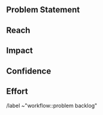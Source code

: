 ## Problem Statement

<!-- What is the problem we hope to validate and solve? -->

## Reach

<!-- Please describe who suffers from this problem. Consider referring to our personas, which are described at https://about.gitlab.com/handbook/marketing/product-marketing/roles-personas/ -->

<!-- Please also quantify the problem's reach using the following values, considering an aggregate across GitLab.com and self-managed:

10.0 = Impacts the vast majority (~80% or greater) of our users, prospects, or customers.
6.0 = Impacts a large percentage (~50% to ~80%) of the above.
3.0 = Significant reach (~25% to ~50%).
1.5 = Small reach (~5% to ~25%).
0.5 = Minimal reach (Less than ~5%). -->

## Impact

<!-- How do we positively impact the users above and GitLab's business by solving this problem? Please describe briefly, and provide a numerical assessment:

3.0 = Massive impact
2.0 = High impact
1.0 = Medium impact
0.5 = Low impact
0.25 = Minimal impact -->

## Confidence

<!-- How do we know this is a problem? Please provide and link to any supporting information (e.g. data, customer verbatims) and use this basis to provide a numerical assessment on our confidence level in this problem's severity: 

100% = High confidence
80% = Medium confidence
50% = Low confidence -->

## Effort

<!-- How much effort do we think it will be to solve this problem? Please include all counterparts (Product, UX, Engineering, etc) in your assessment and quantify the number of person-months needed to dedicate to the effort. 

For example, if the solution will take a product manager, designer, and engineer two weeks of effort - you may quantify this as 1.5 (based on 0.5 months x 3 people). -->

/label ~"workflow::problem backlog"
